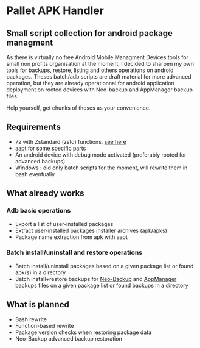 # Pallet APK Handler
## Small script collection for android package managment

As there is virtually no free Android Mobile Managment Devices tools for small non profits organisation at the moment, I decided to sharpen my own tools for backups, restore, listing and others operations on android packages. Theses batch/adb scripts are draft material for more advanced operation, but they are already operationnal for android application deployment on rooted devices with Neo-backup and AppManager backup files.

Help yourself, get chunks of theses as your convenience.

## Requirements
- 7z with Zstandard (zstd) functions, [see here](https://github.com/mcmilk/7-Zip-zstd)
- [aapt](https://stackoverflow.com/questions/28234671/what-is-aapt-android-asset-packaging-tool-and-how-does-it-work) for some specific parts
- An android device with debug mode activated (preferably rooted for advanced backups)
- Windows : did only batch scripts for the moment, will rewrite them in bash eventually

## What already works
### Adb basic operations
- Export a list of user-installed packages
- Extract user-installed packages installer archives (apk/apks)
- Package name extraction from apk with aapt
### Batch install/uninstall and restore operations
- Batch install/uninstall packages based on a given package list or found apk(s) in a directory
- Batch install+restore backups for [Neo-Backup](https://github.com/NeoApplications/Neo-Backup) and [AppManager](https://github.com/MuntashirAkon/AppManager) backups files on a given package list or found backups in a directory 

## What is planned
- Bash rewrite
- Function-based rewrite 
- Package version checks when restoring package data
- Neo-Backup advanced backup restoration
